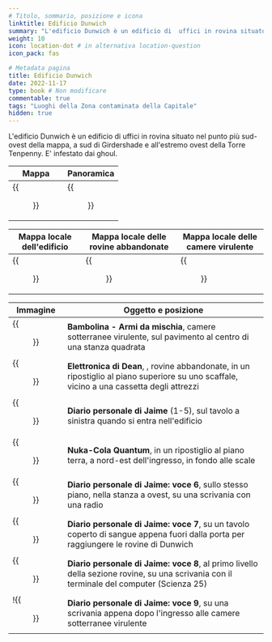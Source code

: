 ```yaml
---
# Titolo, sommario, posizione e icona
linktitle: Edificio Dunwich
summary: "L'edificio Dunwich è un edificio di  uffici in rovina situato nel punto più sud-ovest della mappa, a sud di Girdershade e all'estremo ovest della Torre Tenpenny. E' infestato dai ghoul."
weight: 10
icon: location-dot # in alternativa location-question
icon_pack: fas

# Metadata pagina
title: Edificio Dunwich
date: 2022-11-17
type: book # Non modificare
commentable: true
tags: "Luoghi della Zona contaminata della Capitale"
hidden: true
---
```




L'edificio Dunwich è un edificio di  uffici in rovina situato nel punto più sud-ovest della mappa, a sud di Girdershade e all'estremo ovest della Torre Tenpenny. E' infestato dai ghoul.

| Mappa                                        | Panoramica                               |
| -------------------------------------------- | ---------------------------------------- |
| {{<figure src="Dunwich_Building_loc.webp">}} | {{<figure src="Dunwich_building.webp">}} |

| Mappa locale dell'edificio                         | Mappa locale delle rovine abbandonate              | Mappa locale delle camere virulente                   |
| -------------------------------------------------- | -------------------------------------------------- | ----------------------------------------------------- |
| {{<figure src="Dunwich_Building_Lobby_map.webp">}} | {{<figure src="Forsaken_Dunwich_Ruins_map.webp">}} | {{<figure src="DB_Virulent_Underchambers_map.webp">}} |


| Immagine                                                          | Oggetto e posizione                                                                                                                       |
| ----------------------------------------------------------------- | ----------------------------------------------------------------------------------------------------------------------------------------- |
| {{<figure src="DB_vu_MelWeap_bobblehead.webp">}}                  | **Bambolina - Armi da mischia**, camere sotterranee virulente, sul pavimento al centro di una stanza quadrata                       |
| {{<figure src="Dean's_Electronics_Dunwich_building.webp">}}       | **Elettronica di Dean**, , rovine abbandonate, in un ripostiglio al piano superiore su uno scaffale, vicino a una cassetta degli attrezzi                          |
| {{<figure src="Dunwich_Bld._Jaime's_personal_journal_1-5.webp">}} | **Diario personale di Jaime** (1-5), sul tavolo a sinistra quando si entra nell'edificio                                                  |
| {{<figure src="NCQ_Dunwich_Building.jpg">}}                       | **Nuka-Cola Quantum**,  in un ripostiglio al piano terra, a nord-est dell'ingresso, in fondo alle scale                                   |
| {{<figure src="Dunwich_Bld._Jaime's_personal_journal_6.jpg">}}    | **Diario personale di Jaime: voce 6**, sullo stesso piano, nella stanza a ovest, su una scrivania con una radio                           |
| {{<figure src="Dunwich_Bld._Jaime's_personal_journal_7.jpg">}}    | **Diario personale di Jaime: voce 7**, su un tavolo coperto di sangue appena fuori dalla porta per raggiungere le rovine di Dunwich       |
| {{<figure src="Dunwich_Bld._Jaime's_personal_journal_8.jpg">}}    | **Diario personale di Jaime: voce 8**, al primo livello della sezione rovine, su una scrivania con il terminale del computer (Scienza 25) |
| !{{<figure src="Dunwich_Bld._Jaime's_personal_journal_9.jpg">}}   | **Diario personale di Jaime: voce 9**, su una scrivania appena dopo l'ingresso alle camere sotterranee virulente                          |




